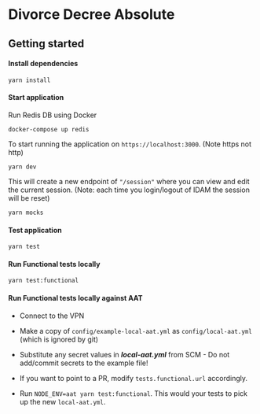 # Divorce Decree Absolute

## Getting started

#### Install dependencies

```shell
yarn install
```

#### Start application

Run Redis DB using Docker

```shell
docker-compose up redis
```

To start running the application on ```https://localhost:3000```. (Note https not http)

```shell
yarn dev
```

This will create a new endpoint of ```"/session"``` where you can view and edit the current session.
(Note: each time you login/logout of IDAM the session will be reset)

```shell
yarn mocks
```

#### Test application

```shell
yarn test
```

#### Run Functional tests locally

```shell
yarn test:functional
```

#### Run Functional tests locally against AAT

* Connect to the VPN

* Make a copy of `config/example-local-aat.yml` as `config/local-aat.yml` (which is ignored by git)

* Substitute any secret values in ***local-aat.yml*** from SCM - Do not add/commit secrets to the example file!

* If you want to point to a PR, modify `tests.functional.url` accordingly.

* Run ```NODE_ENV=aat yarn test:functional```. This would your tests to pick up the new `local-aat.yml`.
